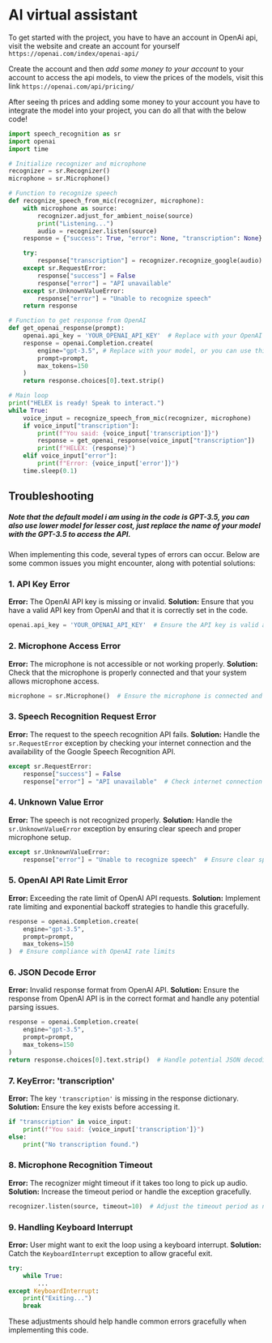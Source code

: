 # AI virtual assistant

To get started with the project, you have to have an account in OpenAi api, visit the website and create an account for yourself
```https://openai.com/index/openai-api/ ```

Create the account and then *add some money to your account* to your account to access the api models, to view the prices of the models, visit this link
```https://openai.com/api/pricing/```

After seeing th prices and adding some money to your account you have to integrate the model into your project, you can do all that with the below code!

``` python
import speech_recognition as sr
import openai
import time

# Initialize recognizer and microphone
recognizer = sr.Recognizer()
microphone = sr.Microphone()

# Function to recognize speech
def recognize_speech_from_mic(recognizer, microphone):
    with microphone as source:
        recognizer.adjust_for_ambient_noise(source)
        print("Listening...")
        audio = recognizer.listen(source)
    response = {"success": True, "error": None, "transcription": None}

    try:
        response["transcription"] = recognizer.recognize_google(audio)
    except sr.RequestError:
        response["success"] = False
        response["error"] = "API unavailable"
    except sr.UnknownValueError:
        response["error"] = "Unable to recognize speech"
    return response

# Function to get response from OpenAI
def get_openai_response(prompt):
    openai.api_key = 'YOUR_OPENAI_API_KEY'  # Replace with your OpenAI API key
    response = openai.Completion.create(
        engine="gpt-3.5", # Replace with your model, or you can use this! 
        prompt=prompt,
        max_tokens=150
    )
    return response.choices[0].text.strip()

# Main loop
print("HELEX is ready! Speak to interact.")
while True:
    voice_input = recognize_speech_from_mic(recognizer, microphone)
    if voice_input["transcription"]:
        print(f"You said: {voice_input['transcription']}")
        response = get_openai_response(voice_input["transcription"])
        print(f"HELEX: {response}")
    elif voice_input["error"]:
        print(f"Error: {voice_input['error']}")
    time.sleep(0.1)
```

## Troubleshooting

##### Note that the default model i am using in the code is GPT-3.5, you can also use lower model for lesser cost, just replace the name of your model with the GPT-3.5 to access the API.

When implementing this code, several types of errors can occur. Below are some common issues you might encounter, along with potential solutions:

### 1. **API Key Error**
   **Error:** The OpenAI API key is missing or invalid.
   **Solution:** Ensure that you have a valid API key from OpenAI and that it is correctly set in the code.
   ```python
   openai.api_key = 'YOUR_OPENAI_API_KEY'  # Ensure the API key is valid and correctly entered
   ```

### 2. **Microphone Access Error**
   **Error:** The microphone is not accessible or not working properly.
   **Solution:** Check that the microphone is properly connected and that your system allows microphone access.
   ```python
   microphone = sr.Microphone()  # Ensure the microphone is connected and accessible
   ```

### 3. **Speech Recognition Request Error**
   **Error:** The request to the speech recognition API fails.
   **Solution:** Handle the `sr.RequestError` exception by checking your internet connection and the availability of the Google Speech Recognition API.
   ```python
   except sr.RequestError:
       response["success"] = False
       response["error"] = "API unavailable"  # Check internet connection and API availability
   ```

### 4. **Unknown Value Error**
   **Error:** The speech is not recognized properly.
   **Solution:** Handle the `sr.UnknownValueError` exception by ensuring clear speech and proper microphone setup.
   ```python
   except sr.UnknownValueError:
       response["error"] = "Unable to recognize speech"  # Ensure clear speech and proper microphone setup
   ```

### 5. **OpenAI API Rate Limit Error**
   **Error:** Exceeding the rate limit of OpenAI API requests.
   **Solution:** Implement rate limiting and exponential backoff strategies to handle this gracefully.
   ```python
   response = openai.Completion.create(
       engine="gpt-3.5",
       prompt=prompt,
       max_tokens=150
   )  # Ensure compliance with OpenAI rate limits
   ```

### 6. **JSON Decode Error**
   **Error:** Invalid response format from OpenAI API.
   **Solution:** Ensure the response from OpenAI API is in the correct format and handle any potential parsing issues.
   ```python
   response = openai.Completion.create(
       engine="gpt-3.5",
       prompt=prompt,
       max_tokens=150
   )
   return response.choices[0].text.strip()  # Handle potential JSON decoding errors
   ```

### 7. **KeyError: 'transcription'**
   **Error:** The key `'transcription'` is missing in the response dictionary.
   **Solution:** Ensure the key exists before accessing it.
   ```python
   if "transcription" in voice_input:
       print(f"You said: {voice_input['transcription']}")
   else:
       print("No transcription found.")
   ```

### 8. **Microphone Recognition Timeout**
   **Error:** The recognizer might timeout if it takes too long to pick up audio.
   **Solution:** Increase the timeout period or handle the exception gracefully.
   ```python
   recognizer.listen(source, timeout=10)  # Adjust the timeout period as needed
   ```

### 9. **Handling Keyboard Interrupt**
   **Error:** User might want to exit the loop using a keyboard interrupt.
   **Solution:** Catch the `KeyboardInterrupt` exception to allow graceful exit.
   ```python
   try:
       while True:
           ...
   except KeyboardInterrupt:
       print("Exiting...")
       break
   ```


These adjustments should help handle common errors gracefully when implementing this code.
